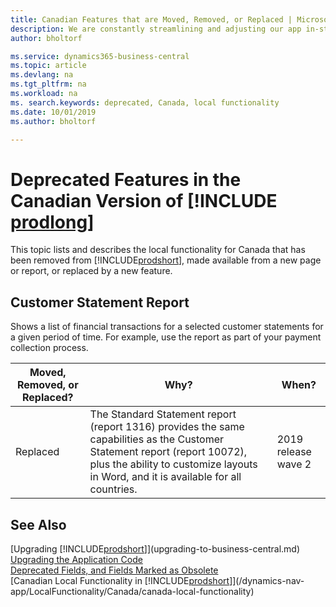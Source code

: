 ```yaml
---
title: Canadian Features that are Moved, Removed, or Replaced | Microsoft Docs
description: We are constantly streamlining and adjusting our app in-step with market developments. Read about the features for Canada that we have moved, removed, or replaced.
author: bholtorf

ms.service: dynamics365-business-central
ms.topic: article
ms.devlang: na
ms.tgt_pltfrm: na
ms.workload: na
ms. search.keywords: deprecated, Canada, local functionality
ms.date: 10/01/2019
ms.author: bholtorf

---
```


# Deprecated Features in the Canadian Version of [!INCLUDE [prodlong](../developer/includes/prodlong.md)]
This topic lists and describes the local functionality for Canada that has been removed from [!INCLUDE[prodshort](../developer/includes/prodshort.md)], made available from a new page or report, or replaced by a new feature.

## Customer Statement Report
Shows a list of financial transactions for a selected customer statements for a given period of time. For example, use the report as part of your payment collection process.

|Moved, Removed, or Replaced?|Why?| When?|
|----|----|----|
|Replaced| The Standard Statement report (report 1316) provides the same capabilities as the Customer Statement report (report 10072), plus the ability to customize layouts in Word, and it is available for all countries. | 2019 release wave 2 |

## See Also
[Upgrading [!INCLUDE[prodshort](../developer/includes/prodshort.md)]](upgrading-to-business-central.md)  
[Upgrading the Application Code](upgrading-the-application-code.md)  
[Deprecated Fields, and Fields Marked as Obsolete](deprecated-fields.md)  
[Canadian Local Functionality in [!INCLUDE[prodshort](../developer/includes/prodshort.md)]](/dynamics-nav-app/LocalFunctionality/Canada/canada-local-functionality)  

